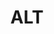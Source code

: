 ---
title: "ALT"
summary: "Alt-J are an English indie rock band formed in 2007 in Leeds. Their lineup includes Joe Newman , Thom Sonny Green , Gus Unger-Hamilton , and formerly Gwilym Sainsbury . Their debut album An Awesome Wave was released in May 2012 in Europe, and in September 2012 in the United States, and won the 2012 British Mercury Prize. Sainsbury left the band in early 2014. Their second album, This Is All Yours, was released on 22 September 2014 and went straight to number one in the United Kingdom. In February 2022 the band released their fourth studio album The Dream."
image: "alt.jpg"
apple_music_artist_url: "https://music.apple.com/gb/artist/alt-j/494311026"
wikipedia_url: "https://en.wikipedia.org/wiki/Alt-J"
---